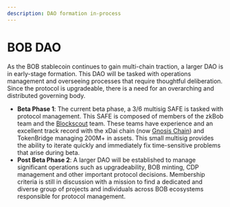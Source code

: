 ```yaml
---
description: DAO formation in-process
---
```


# BOB DAO

As the BOB stablecoin continues to gain multi-chain traction, a larger DAO is in early-stage formation. This DAO will be tasked with operations management and overseeing processes that require thoughtful deliberation. Since the protocol is upgradeable, there is a need for an overarching and distributed governing body.

* **Beta Phase 1**: The current beta phase, a 3/6 multisig SAFE is tasked with protocol management. This SAFE is composed of members of the zkBob team and the [Blockscout](https://docs.blockscout.com/) team. These teams have experience and an excellent track record with the xDai chain (now [Gnosis Chain](https://docs.gnosischain.com/)) and TokenBridge managing 200M+ in assets. This small multisig provides the ability to iterate quickly and immediately fix time-sensitive problems that arise during beta.&#x20;
* **Post Beta Phase 2**: A larger DAO will be established to manage significant operations such as upgradeability, BOB minting, CDP management and other important protocol decisions. Membership criteria is still in discussion with a mission to find a dedicated and diverse group of projects and individuals across BOB ecosystems responsible for protocol management.

